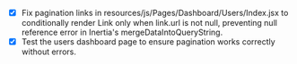 - [x] Fix pagination links in resources/js/Pages/Dashboard/Users/Index.jsx to conditionally render Link only when link.url is not null, preventing null reference error in Inertia's mergeDataIntoQueryString.
- [x] Test the users dashboard page to ensure pagination works correctly without errors.
